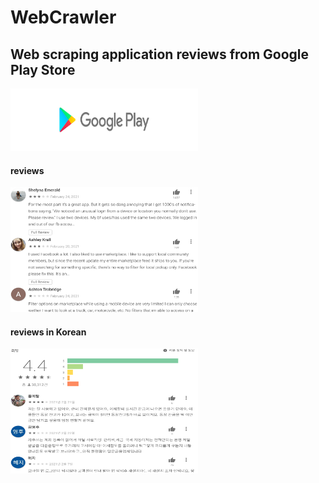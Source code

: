 # WebCrawler

## Web scraping application reviews from Google Play Store
<img src="https://github.com/reejungkim/WebCrawler/blob/master/img/download.png" height="100" width="300">


#### reviews
<p float="left">
<img src="img/review_ex_en.png" height="200" width="300">
</p>


#### reviews in Korean
<p float="left">
<img src="https://github.com/reejungkim/WebCrawler/blob/master/img/review_ex.png" height="200" width="300">

</p>
